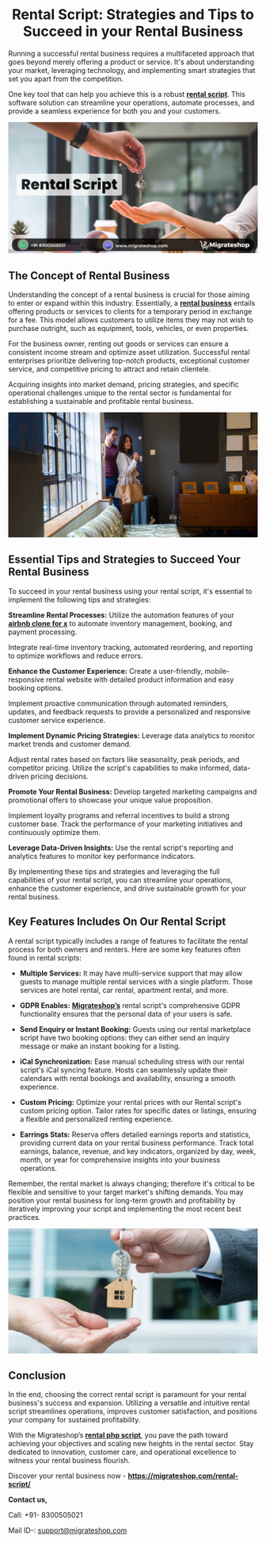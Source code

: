 <h1 align="center"> Rental Script: Strategies and Tips to Succeed in your Rental Business</h1> 

Running a successful rental business requires a multifaceted approach that goes beyond merely offering a product or service. It's about understanding your market, leveraging technology, and implementing smart strategies that set you apart from the competition. 

One key tool that can help you achieve this is a robust **[rental script](https://migrateshop.com/rental-script/)**. This software solution can streamline your operations, automate processes, and provide a seamless experience for both you and your customers.

<div class="Box-sc-g0xbh4-0 iIZCet"><img alt=“rentalscript.png" src="https://github.com/migrateshop/rental-script/blob/main/images/rental-script-migrateshop.png" data-hpc="true" class="Box-sc-g0xbh4-0 kzRgrI"></div>

## The Concept of Rental Business 

Understanding the concept of a rental business is crucial for those aiming to enter or expand within this industry. Essentially, a **[rental business](https://migrateshop.com/steps-to-be-followed-while-starting-vacation-rental-business-like-airbnb/)** entails offering products or services to clients for a temporary period in exchange for a fee. This model allows customers to utilize items they may not wish to purchase outright, such as equipment, tools, vehicles, or even properties. 

For the business owner, renting out goods or services can ensure a consistent income stream and optimize asset utilization. Successful rental enterprises prioritize delivering top-notch products, exceptional customer service, and competitive pricing to attract and retain clientele. 

Acquiring insights into market demand, pricing strategies, and specific operational challenges unique to the rental sector is fundamental for establishing a sustainable and profitable rental business.

<div class="Box-sc-g0xbh4-0 iIZCet"><img alt=“rentalscript.png" src="https://github.com/migrateshop/rental-script/blob/main/images/rental-script.png" data-hpc="true" class="Box-sc-g0xbh4-0 kzRgrI"></div>

## Essential Tips and Strategies to Succeed Your Rental Business

To succeed in your rental business using your rental script, it's essential to implement the following tips and strategies:

**Streamline Rental Processes:** Utilize the automation features of your **[airbnb clone for x](https://migrateshop.com/rental-script/)** to automate inventory management, booking, and payment processing.

Integrate real-time inventory tracking, automated reordering, and reporting to optimize workflows and reduce errors.

**Enhance the Customer Experience:** Create a user-friendly, mobile-responsive rental website with detailed product information and easy booking options.

Implement proactive communication through automated reminders, updates, and feedback requests to provide a personalized and responsive customer service experience.

**Implement Dynamic Pricing Strategies:** Leverage data analytics to monitor market trends and customer demand. 

Adjust rental rates based on factors like seasonality, peak periods, and competitor pricing. Utilize the script's capabilities to make informed, data-driven pricing decisions.

**Promote Your Rental Business:** Develop targeted marketing campaigns and promotional offers to showcase your unique value proposition.

Implement loyalty programs and referral incentives to build a strong customer base. Track the performance of your marketing initiatives and continuously optimize them.

**Leverage Data-Driven Insights:** Use the rental script's reporting and analytics features to monitor key performance indicators. 

By implementing these tips and strategies and leveraging the full capabilities of your rental script, you can streamline your operations, enhance the customer experience, and drive sustainable growth for your rental business.

## Key Features Includes On Our Rental Script

A rental script typically includes a range of features to facilitate the rental process for both owners and renters. Here are some key features often found in rental scripts:

* **Multiple Services:** It may have multi-service support that may allow guests to manage multiple rental services with a single platform. Those services are hotel rental, car rental, apartment rental, and more.

* **GDPR Enables:** **[Migrateshop’s](https://migrateshop.com/)** rental script's comprehensive GDPR functionality ensures that the personal data of your users is safe.

* **Send Enquiry or Instant Booking:** Guests using our rental marketplace script have two booking options: they can either send an inquiry message or make an instant booking for a listing.

* **iCal Synchronization:** Ease manual scheduling stress with our rental script's iCal syncing feature. Hosts can seamlessly update their calendars with rental bookings and availability, ensuring a smooth experience.

* **Custom Pricing:** Optimize your rental prices with our Rental script's custom pricing option. Tailor rates for specific dates or listings, ensuring a flexible and personalized renting experience.

* **Earrings Stats:** Reserva offers detailed earnings reports and statistics, providing current data on your rental business performance. Track total earnings, balance, revenue, and key indicators, organized by day, week, month, or year for comprehensive insights into your business operations.

Remember, the rental market is always changing; therefore it's critical to be flexible and sensitive to your target market's shifting demands. You may position your rental business for long-term growth and profitability by iteratively improving your script and implementing the most recent best practices.

<div class="Box-sc-g0xbh4-0 iIZCet"><img alt=“rentalscript.png" src="https://github.com/migrateshop/rental-script/blob/main/images/rental-business.png" data-hpc="true" class="Box-sc-g0xbh4-0 kzRgrI"></div>

## Conclusion

In the end, choosing the correct rental script is paramount for your rental business's success and expansion. Utilizing a versatile and intuitive rental script streamlines operations, improves customer satisfaction, and positions your company for sustained profitability.

With the Migrateshop’s **[rental php script](https://migrateshop.com/rental-script/)**, you pave the path toward achieving your objectives and scaling new heights in the rental sector. Stay dedicated to innovation, customer care, and operational excellence to witness your rental business flourish.

Discover your rental business now - **https://migrateshop.com/rental-script/**

**Contact us,** 

Call: +91- 8300505021

Mail ID-: support@migrateshop.com  


